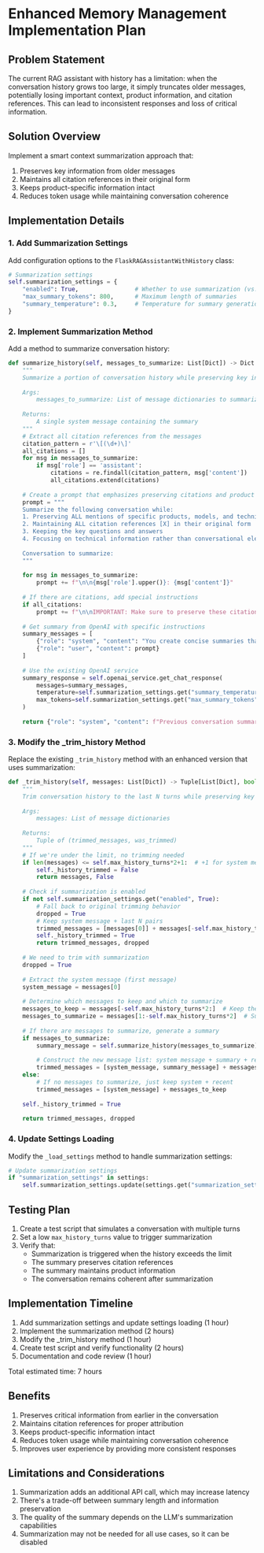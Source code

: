 # Enhanced Memory Management Implementation Plan

## Problem Statement

The current RAG assistant with history has a limitation: when the conversation history grows too large, it simply truncates older messages, potentially losing important context, product information, and citation references. This can lead to inconsistent responses and loss of critical information.

## Solution Overview

Implement a smart context summarization approach that:

1. Preserves key information from older messages
2. Maintains all citation references in their original form
3. Keeps product-specific information intact
4. Reduces token usage while maintaining conversation coherence

## Implementation Details

### 1. Add Summarization Settings

Add configuration options to the `FlaskRAGAssistantWithHistory` class:

```python
# Summarization settings
self.summarization_settings = {
    "enabled": True,                # Whether to use summarization (vs. simple truncation)
    "max_summary_tokens": 800,      # Maximum length of summaries
    "summary_temperature": 0.3,     # Temperature for summary generation
}
```

### 2. Implement Summarization Method

Add a method to summarize conversation history:

```python
def summarize_history(self, messages_to_summarize: List[Dict]) -> Dict:
    """
    Summarize a portion of conversation history while preserving key information.
    
    Args:
        messages_to_summarize: List of message dictionaries to summarize
        
    Returns:
        A single system message containing the summary
    """
    # Extract all citation references from the messages
    citation_pattern = r'\[(\d+)\]'
    all_citations = []
    for msg in messages_to_summarize:
        if msg['role'] == 'assistant':
            citations = re.findall(citation_pattern, msg['content'])
            all_citations.extend(citations)
    
    # Create a prompt that emphasizes preserving citations and product information
    prompt = """
    Summarize the following conversation while:
    1. Preserving ALL mentions of specific products, models, and technical details
    2. Maintaining ALL citation references [X] in their original form
    3. Keeping the key questions and answers
    4. Focusing on technical information rather than conversational elements
    
    Conversation to summarize:
    """
    
    for msg in messages_to_summarize:
        prompt += f"\n\n{msg['role'].upper()}: {msg['content']}"
    
    # If there are citations, add special instructions
    if all_citations:
        prompt += f"\n\nIMPORTANT: Make sure to preserve these citation references in your summary: {', '.join(['['+c+']' for c in all_citations])}"
    
    # Get summary from OpenAI with specific instructions
    summary_messages = [
        {"role": "system", "content": "You create concise summaries that preserve technical details, product information, and citation references exactly as they appear in the original text."},
        {"role": "user", "content": prompt}
    ]
    
    # Use the existing OpenAI service
    summary_response = self.openai_service.get_chat_response(
        messages=summary_messages,
        temperature=self.summarization_settings.get("summary_temperature", 0.3),
        max_tokens=self.summarization_settings.get("max_summary_tokens", 800)
    )
    
    return {"role": "system", "content": f"Previous conversation summary: {summary_response}"}
```

### 3. Modify the _trim_history Method

Replace the existing `_trim_history` method with an enhanced version that uses summarization:

```python
def _trim_history(self, messages: List[Dict]) -> Tuple[List[Dict], bool]:
    """
    Trim conversation history to the last N turns while preserving key information through summarization.
    
    Args:
        messages: List of message dictionaries
        
    Returns:
        Tuple of (trimmed_messages, was_trimmed)
    """
    # If we're under the limit, no trimming needed
    if len(messages) <= self.max_history_turns*2+1:  # +1 for system message
        self._history_trimmed = False
        return messages, False
    
    # Check if summarization is enabled
    if not self.summarization_settings.get("enabled", True):
        # Fall back to original trimming behavior
        dropped = True
        # Keep system message + last N pairs
        trimmed_messages = [messages[0]] + messages[-self.max_history_turns*2:]
        self._history_trimmed = True
        return trimmed_messages, dropped
    
    # We need to trim with summarization
    dropped = True
    
    # Extract the system message (first message)
    system_message = messages[0]
    
    # Determine which messages to keep and which to summarize
    messages_to_keep = messages[-self.max_history_turns*2:]  # Keep the most recent N turns
    messages_to_summarize = messages[1:-self.max_history_turns*2]  # Summarize older messages (excluding system)
    
    # If there are messages to summarize, generate a summary
    if messages_to_summarize:
        summary_message = self.summarize_history(messages_to_summarize)
        
        # Construct the new message list: system message + summary + recent messages
        trimmed_messages = [system_message, summary_message] + messages_to_keep
    else:
        # If no messages to summarize, just keep system + recent
        trimmed_messages = [system_message] + messages_to_keep
    
    self._history_trimmed = True
    
    return trimmed_messages, dropped
```

### 4. Update Settings Loading

Modify the `_load_settings` method to handle summarization settings:

```python
# Update summarization settings
if "summarization_settings" in settings:
    self.summarization_settings.update(settings.get("summarization_settings", {}))
```

## Testing Plan

1. Create a test script that simulates a conversation with multiple turns
2. Set a low `max_history_turns` value to trigger summarization
3. Verify that:
   - Summarization is triggered when the history exceeds the limit
   - The summary preserves citation references
   - The summary maintains product information
   - The conversation remains coherent after summarization

## Implementation Timeline

1. Add summarization settings and update settings loading (1 hour)
2. Implement the summarization method (2 hours)
3. Modify the _trim_history method (1 hour)
4. Create test script and verify functionality (2 hours)
5. Documentation and code review (1 hour)

Total estimated time: 7 hours

## Benefits

1. Preserves critical information from earlier in the conversation
2. Maintains citation references for proper attribution
3. Keeps product-specific information intact
4. Reduces token usage while maintaining conversation coherence
5. Improves user experience by providing more consistent responses

## Limitations and Considerations

1. Summarization adds an additional API call, which may increase latency
2. There's a trade-off between summary length and information preservation
3. The quality of the summary depends on the LLM's summarization capabilities
4. Summarization may not be needed for all use cases, so it can be disabled

